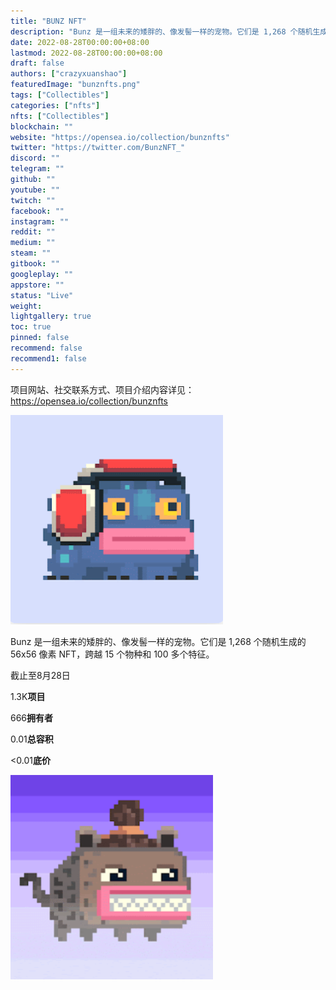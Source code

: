 ```yaml
---
title: "BUNZ NFT"
description: "Bunz 是一组未来的矮胖的、像发髻一样的宠物。它们是 1,268 个随机生成的 56x56 像素 NFT，跨越 15 个物种和 100 多个特征"
date: 2022-08-28T00:00:00+08:00
lastmod: 2022-08-28T00:00:00+08:00
draft: false
authors: ["crazyxuanshao"]
featuredImage: "bunznfts.png"
tags: ["Collectibles"]
categories: ["nfts"]
nfts: ["Collectibles"]
blockchain: ""
website: "https://opensea.io/collection/bunznfts"
twitter: "https://twitter.com/BunzNFT_"
discord: ""
telegram: ""
github: ""
youtube: ""
twitch: ""
facebook: ""
instagram: ""
reddit: ""
medium: ""
steam: ""
gitbook: ""
googleplay: ""
appstore: ""
status: "Live"
weight: 
lightgallery: true
toc: true
pinned: false
recommend: false
recommend1: false
---
```

项目网站、社交联系方式、项目介绍内容详见：https://opensea.io/collection/bunznfts

![dsadad](dsadad.png)

Bunz 是一组未来的矮胖的、像发髻一样的宠物。它们是 1,268 个随机生成的 56x56 像素 NFT，跨越 15 个物种和 100 多个特征。

截止至8月28日

1.3K**项目**

666**拥有者**

0.01**总容积**

<0.01**底价**

![dasd](dasd.png)